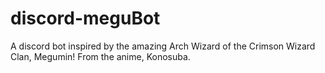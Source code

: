 # discord-meguBot
A discord bot inspired by the amazing Arch Wizard of the Crimson Wizard Clan, Megumin! From the anime, Konosuba.
